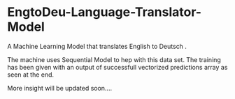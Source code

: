# EngtoDeu-Language-Translator-Model
A Machine Learning Model that translates English to Deutsch .

The machine uses Sequential Model to hep with this data set. The training has been given with an output of successfull vectorized predictions array as seen at the end.

More insight will be updated soon....
